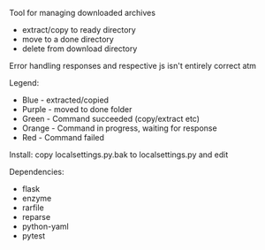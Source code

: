 Tool for managing downloaded archives
* extract/copy to ready directory
* move to a done directory
* delete from download directory

Error handling responses and respective js isn't entirely correct atm

Legend:
* Blue - extracted/copied
* Purple - moved to done folder
* Green - Command succeeded (copy/extract etc)
* Orange - Command in progress, waiting for response
* Red - Command failed

Install:
copy localsettings.py.bak to localsettings.py and edit

Dependencies:
* flask
* enzyme
* rarfile
* reparse
* python-yaml
* pytest

